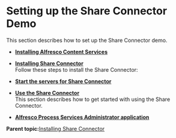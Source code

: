 # Setting up the Share Connector Demo

This section describes how to set up the Share Connector demo.

-   **[Installing Alfresco Content Services](../topics/installing_alfresco_content_services.md)**  

-   **[Installing Share Connector](../topics/installing_share_connector_2.md)**  
 Follow these steps to install the Share Connector:
-   **[Start the servers for Share Connector](../topics/start_the_servers.md)**  

-   **[Use the Share Connector](../topics/using_share_connector.md)**  
This section describes how to get started with using the Share Connector.
-   **[Alfresco Process Services Administrator application](../topics/process_services_admin_app.md)**  


**Parent topic:**[Installing Share Connector](../topics/installing_share_connector.md)

